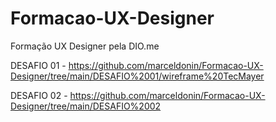 # Formacao-UX-Designer
Formação UX Designer pela DIO.me


DESAFIO 01 - https://github.com/marceldonin/Formacao-UX-Designer/tree/main/DESAFIO%2001/wireframe%20TecMayer

DESAFIO 02 - https://github.com/marceldonin/Formacao-UX-Designer/tree/main/DESAFIO%2002
